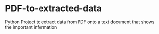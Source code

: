# PDF-to-extracted-data
Python Project to extract data from PDF onto a text document that shows the important information
